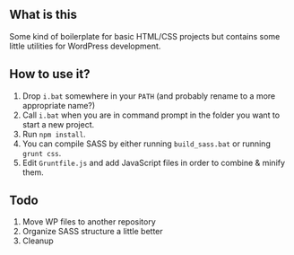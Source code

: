 ## What is this
Some kind of boilerplate for basic HTML/CSS projects but contains some little utilities for WordPress development.

## How to use it?

1. Drop `i.bat` somewhere in your `PATH` (and probably rename to a more appropriate name?)
1. Call `i.bat` when you are in command prompt in the folder you want to start a new project.
1. Run `npm install`.
1. You can compile SASS by either running `build_sass.bat` or running `grunt css`.
1. Edit `Gruntfile.js` and add JavaScript files in order to combine & minify them.

## Todo
1. Move WP files to another repository
1. Organize SASS structure a little better
1. Cleanup